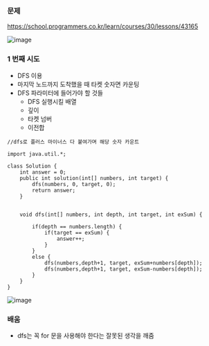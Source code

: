 ### **문제**         

https://school.programmers.co.kr/learn/courses/30/lessons/43165

![image](https://github.com/sunwon12/Today-I-Learn/assets/92251131/523e6f72-0add-4455-9993-6b3a04b1be84)

### **1 번째 시도**   

-   DFS 이용
-   마지막 노드까지 도착했을 때 타켓 숫자면 카운팅
-   DFS 파라미터에 들어가야 할 것들
    -   DFS 실행시킬 배열
    -   깊이
    -   타켓 넘버
    -   이전합

```
//dfs로 플러스 마이너스 다 붙여가며 해당 숫자 카운트

import java.util.*;

class Solution {
    int answer = 0;
    public int solution(int[] numbers, int target) {
        dfs(numbers, 0, target, 0);
        return answer;
    }
    
   
    void dfs(int[] numbers, int depth, int target, int exSum) {

        if(depth == numbers.length) {
            if(target == exSum) {
                answer++;
            }
        }
        else {
            dfs(numbers,depth+1, target, exSum+numbers[depth]);
            dfs(numbers,depth+1, target, exSum-numbers[depth]);
        }
    }
}
```

![image](https://github.com/sunwon12/Today-I-Learn/assets/92251131/69d6458f-8140-4a5e-ba91-2b2e1d581b06)

### **배움**

-   dfs는 꼭 for 문을 사용해야 한다는 잘못된 생각을 깨줌
